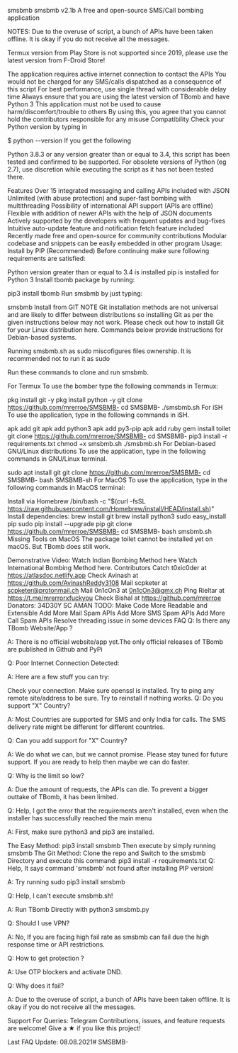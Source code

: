 
smsbmb
smsbmb v2.1b
A free and open-source SMS/Call bombing application

NOTES:
Due to the overuse of script, a bunch of APIs have been taken offline. It is okay if you do not receive all the messages.

Termux version from Play Store is not supported since 2019, please use the latest version from F-Droid Store!

The application requires active internet connection to contact the APIs
You would not be charged for any SMS/calls dispatched as a consequence of this script
For best performance, use single thread with considerable delay time
Always ensure that you are using the latest version of TBomb and have Python 3
This application must not be used to cause harm/discomfort/trouble to others
By using this, you agree that you cannot hold the contributors responsible for any misuse
Compatibility
Check your Python version by typing in

$ python --version
If you get the following

Python 3.8.3
or any version greater than or equal to 3.4, this script has been tested and confirmed to be supported. For obsolete versions of Python (eg 2.7), use discretion while executing the script as it has not been tested there.

Features
Over 15 integrated messaging and calling APIs included with JSON
Unlimited (with abuse protection) and super-fast bombing with multithreading
Possibility of international API support (APIs are offline)
Flexible with addition of newer APIs with the help of JSON documents
Actively supported by the developers with frequent updates and bug-fixes
Intuitive auto-update feature and notification fetch feature included
Recently made free and open-source for community contributions
Modular codebase and snippets can be easily embedded in other program
Usage:
Install by PIP (Recommended)
Before continuing make sure following requirements are satisfied:

Python version greater than or equal to 3.4 is installed
pip is installed for Python 3
Install tbomb package by running:

pip3 install tbomb
Run smsbmb by just typing:

smsbmb
Install from GIT
NOTE
Git installation methods are not universal and are likely to differ between distributions so installing Git as per the given instructions below may not work. Please check out how to install Git for your Linux distribution here. Commands below provide instructions for Debian-based systems.

Running smsbmb.sh as sudo miscofigures files ownership. It is recommended not to run it as sudo

Run these commands to clone and run smsbmb.

For Termux
To use the bomber type the following commands in Termux:

pkg install git -y 
pkg install python -y 
git clone https://github.com/mrerroe/SMSBMB-
cd SMSBMB-
./smsbmb.sh
For iSH
To use the application, type in the following commands in iSH.

apk add git
apk add python3
apk add py3-pip
apk add ruby
gem install toilet
git clone https://github.com/mrerroe/SMSBMB-
cd SMSBMB-
pip3 install -r requirements.txt
chmod +x smsbmb.sh
./smsbmb.sh
For Debian-based GNU/Linux distributions
To use the application, type in the following commands in GNU/Linux terminal.

sudo apt install git
git clone https://github.com/mrerroe/SMSBMB-
cd SMSBMB-
bash SMSBMB-sh
For MacOS
To use the application, type in the following commands in MacOS terminal:

Install via Homebrew
/bin/bash -c "$(curl -fsSL https://raw.githubusercontent.com/Homebrew/install/HEAD/install.sh)"
Install dependencies:
brew install git
brew install python3
sudo easy_install pip
sudo pip install --upgrade pip
git clone https://github.com/mrerroe/SMSBMB-
cd SMSBMB-
bash smsbmb.sh
Missing Tools on MacOS
The package toilet cannot be installed yet on macOS. But TBomb does still work.

Demonstrative Video:
Watch Indian Bombing Method here
Watch International Bombing Method here.
Contributors
Catch t0xic0der at https://atlasdoc.netlify.app
Check Avinash at https://github.com/AvinashReddy3108
Mail scpketer at scpketer@protonmail.ch
Mail 0n1cOn3 at 0n1cOn3@gmx.ch
Ping Rieltar at https://t.me/mrerrorxfuckyou
Check Bishal at https://github.com/mrerroe
Donators:
34D30Y
SC AMAN
TODO:
 Make Code More Readable and Extensible
 Add More Mail Spam APIs
 Add More SMS Spam APIs
 Add More Call Spam APIs
 Resolve threading issue in some devices
FAQ
Q: Is there any TBomb Website/App ?

A: There is no official website/app yet.The only official releases of TBomb are published in Github and PyPi

Q: Poor Internet Connection Detected:

A: Here are a few stuff you can try:

Check your connection.
Make sure openssl is installed.
Try to ping any remote site/address to be sure.
Try to reinstall if nothing works.
Q: Do you support "X" Country?

A: Most Countries are supported for SMS and only India for calls. The SMS delivery rate might be different for different countries.

Q: Can you add support for "X" Country?

A: We do what we can, but we cannot promise. Please stay tuned for future support. If you are ready to help then maybe we can do faster.

Q: Why is the limit so low?

A: Due the amount of requests, the APIs can die. To prevent a bigger outtake of TBomb, it has been limited.

Q: Help, I got the error that the requirements aren't installed, even when the installer has successfully reached the main menu

A: First, make sure python3 and pip3 are installed.

The Easy Method:
pip3 install smsbmb
Then execute by simply running smsbmb
The Git Method:
Clone the repo and Switch to the smsbmb Directory and execute this command:
pip3 install -r requirements.txt
Q: Help, It says command  'smsbmb' not found after installing PIP version!

A: Try running sudo pip3 install smsbmb

Q: Help, I can't execute smsbmb.sh!

A: Run TBomb Directly with python3 smsbmb.py

Q: Should I use VPN?

A: No, If you are facing high fail rate as smsbmb can fail due the high response time or API restrictions.

Q: How to get protection ?

A: Use OTP blockers and activate DND.

Q: Why does it fail?

A: Due to the overuse of script, a bunch of APIs have been taken offline. It is okay if you do not receive all the messages.

Support
For Queries: Telegram 
Contributions, issues, and feature requests are welcome!
Give a ★ if you like this project!

Last FAQ Update: 08.08.2021# SMSBMB-
